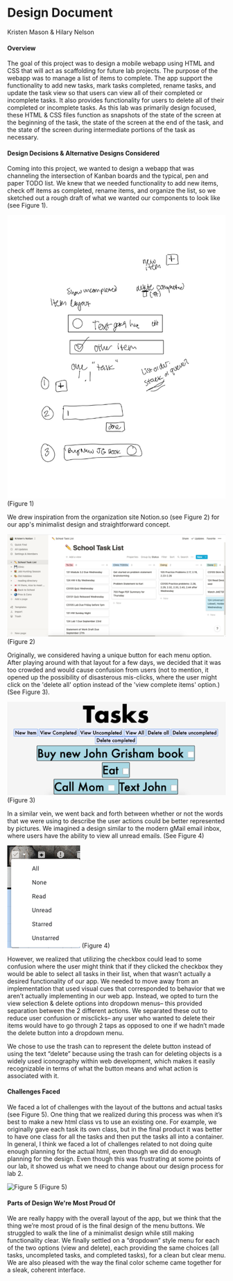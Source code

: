 # Design Document
Kristen Mason & Hilary Nelson

####  Overview
The goal of this project was to design a mobile webapp using HTML and CSS that will act as scaffolding for future lab projects. The purpose of the webapp was to manage a list of items to complete. The app support the functionality to add new tasks, mark tasks completed, rename tasks, and update the task view so that users can view all of their completed or incomplete tasks. It also provides functionality for users to delete all of their completed or incomplete tasks. As this lab was primarily design focused, these HTML & CSS files function as snapshots of the state of the screen at the beginning of the task, the state of the screen at the end of the task, and the state of the screen during intermediate portions of the task as necessary. 

#### Design Decisions & Alternative Designs Considered
Coming into this project, we wanted to design a webapp that was channeling the intersection of Kanban boards and the typical, pen and paper TODO list. We knew that we needed functionality to add new items, check off items as completed, rename items, and organize the list, so we sketched out a rough draft of what we wanted our components to look like (see Figure 1).

![Figure 1](Figure_1.jpeg)
(Figure 1)

We drew inspiration from the organization site Notion.so (see Figure 2) for our app's minimalist design and straightforward concept.

![Figure 2](Figure_2.png)
(Figure 2)

Originally, we considered having a unique button for each menu option. After playing around with that layout for a few days, we decided that it was too crowded and would cause confusion from users (not to mention, it opened up the possibility of disasterous mis-clicks, where the user might click on the 'delete all' option instead of the 'view complete items' option.) (See Figure 3).

![Figure 3](Figure_3.png)
(Figure 3)


In a similar vein, we went back and forth between whether or not the words that we were using to describe the user actions could be better represented by pictures. We imagined a design similar to the modern gMail email inbox, where users have the ability to view all unread emails. (See Figure 4)

![Figure 4](Figure_4.png)
(Figure 4)

However, we realized that utilizing the checkbox could lead to some confusion where the user might think that if they clicked the checkbox they would be able to select all tasks in their list, when that wasn’t actually a desired functionality of our app. We needed to move away from an implementation that used visual cues that corresponded to behavior that we aren’t actually implementing in our web app. Instead, we opted to turn the view selection & delete options into dropdown menus– this provided separation between the 2 different actions. We separated these out to reduce user confusion or misclicks– any user who wanted to delete their items would have to go through 2 taps as opposed to one if we hadn’t made the delete button into a dropdown menu.

We chose to use the trash can to represent the delete button instead of using the text “delete” because using the trash can for deleting objects is a widely used iconography within web development, which makes it easily recognizable in terms of what the button means and what action is associated with it.

#### Challenges Faced
We faced a lot of challenges with the layout of the buttons and actual tasks (see Figure 5). One thing that we realized during this process was when it’s best to make a new html class vs to use an existing one. For example, we originally gave each task its own class, but in the final product it was better to have one class for all the tasks and then put the tasks all into a container. In general, I think we faced a lot of challenges related to not doing quite enough planning for the actual html, even though we did do enough planning for the design. Even though this was frustrating at some points of our lab, it showed us what we need to change about our design process for lab 2.

![Figure 5](Figure_5.jpeg)
(Figure 5)

#### Parts of Design We're Most Proud Of
We are really happy with the overall layout of the app, but we think that the thing we’re most proud of is the final design of the menu buttons. We struggled to walk the line of a minimalist design while still making functionality clear. We finally settled on a “dropdown” style menu for each of the two options (view and delete), each providing the same choices (all tasks, uncompleted tasks, and completed tasks), for a clean but clear menu. We are also pleased with the way the final color scheme came together for a sleak, coherent interface.
